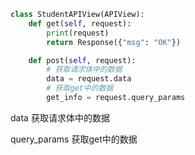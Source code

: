 ```python
class StudentAPIView(APIView):
    def get(self, request):
        print(request)
        return Response({"msg": "OK"})

    def post(self, request):
        # 获取请求体中的数据
        data = request.data
        # 获取get中的数据
        get_info = request.query_params
```

data  获取请求体中的数据

query_params  获取get中的数据